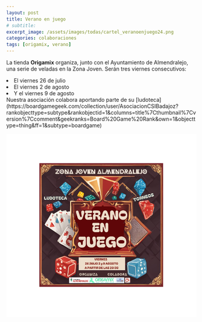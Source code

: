 ```yaml
---
layout: post
title: Verano en juego
# subtitle: 
excerpt_image: /assets/images/todas/cartel_veranoenjuego24.png
categories: colaboraciones
tags: [origamix, verano]
---
```


La tienda <b>Origamix</b> organiza, junto con el Ayuntamiento de Almendralejo, una serie de veladas en la Zona Joven. Serán tres viernes consecutivos:
<li>El viernes 26 de julio</li>
<li>El viernes 2 de agosto</li>
<li>Y el viernes 9 de agosto</li>
Nuestra asociación colabora aportando parte de su [ludoteca](https://boardgamegeek.com/collection/user/AsociacionCSIBadajoz?rankobjecttype=subtype&rankobjectid=1&columns=title%7Cthumbnail%7Cversion%7Ccomment&geekranks=Board%20Game%20Rank&own=1&objecttype=thing&ff=1&subtype=boardgame)


![Verano en Juego](/assets/images/todas/cartel_veranoenjuego24.png)